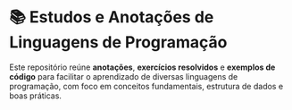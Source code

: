 # 📚 Estudos e Anotações de Linguagens de Programação

Este repositório reúne **anotações**, **exercícios resolvidos** e **exemplos de código** para facilitar o aprendizado de diversas linguagens de programação, com foco em conceitos fundamentais, estrutura de dados e boas práticas.